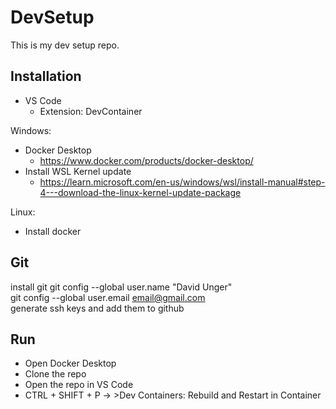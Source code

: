 # DevSetup
This is my dev setup repo.

## Installation

- VS Code
    - Extension: DevContainer

Windows:
- Docker Desktop
    - https://www.docker.com/products/docker-desktop/
- Install WSL Kernel update
    - https://learn.microsoft.com/en-us/windows/wsl/install-manual#step-4---download-the-linux-kernel-update-package

Linux:
- Install docker


## Git 
install git
git config --global user.name "David Unger"  
git config --global user.email email@gmail.com  
generate ssh keys and add them to github
    
## Run
- Open Docker Desktop
- Clone the repo
- Open the repo in VS Code
- CTRL + SHIFT + P -> >Dev Containers: Rebuild and Restart in Container
